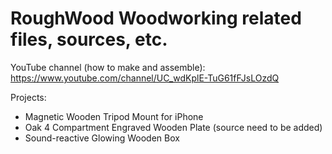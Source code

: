 # RoughWood Woodworking related files, sources, etc.

YouTube channel (how to make and assemble): https://www.youtube.com/channel/UC_wdKplE-TuG61fFJsLOzdQ

Projects: 

- Magnetic Wooden Tripod Mount for iPhone
- Oak 4 Compartment Engraved Wooden Plate (source need to be added)
- Sound-reactive Glowing Wooden Box
